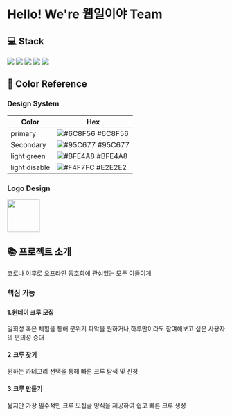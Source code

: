 <h1> Hello! We're 웹일이야 Team

## 💻 Stack
<div style={display:flex}>
<img src="https://img.shields.io/badge/firebase-ffca28?style=for-the-badge&logo=firebase&logoColor=black"/>
<img src="https://img.shields.io/badge/React-20232A?style=for-the-badge&logo=react&logoColor=61DAFB"/>
  <img src="https://img.shields.io/badge/CSS3-1572B6?style=for-the-badge&logo=css3&logoColor=white"/>
   <img src="https://img.shields.io/badge/GitHub-100000?style=for-the-badge&logo=github&logoColor=white"/>
   <img src="https://img.shields.io/badge/Figma-F24E1E?style=for-the-badge&logo=figma&logoColor=white"/>
</div>
  
  ## 🎨 Color Reference
  <h3> Design System</h3>

| Color             | Hex                                                                |
| ----------------- | ------------------------------------------------------------------ |
| primary | ![#6C8F56](https://via.placeholder.com/10/6C8F56?text=+) #6C8F56 |
| Secondary | ![#95C677](https://via.placeholder.com/10/95C677?text=+) #95C677 |
| light green | ![#BFE4A8](https://via.placeholder.com/10/BFE4A8?text=+) #BFE4A8 |
| light disable | ![#F4F7FC](https://via.placeholder.com/10/E2E2E2?text=+) #E2E2E2 |
  
  <h3> Logo Design</h3>
  <img src=https://user-images.githubusercontent.com/96922342/223485509-61d0da10-5430-4eb8-b9aa-fd7b15335e9c.png?,width="150" height="75"/>
   

 <div><h2>📚 프로젝트 소개 </div>
   
   코로나 이후로 오프라인 동호회에 관심있는 모든 이들이게
   
   <h3>핵심 기능<h3>
     <h4>1.원데이 크루 모집</h4>
       일회성 혹은 체험을 통해 분위기 파악을 원하거나,하루만이라도 참여해보고 싶은 사용자의 편의성 증대
     <h4>2.크루 찾기</h4>
       원하는 카테고리 선택을 통해 빠른 크루 탐색 및 신청
     <h4>3.크루 만들기</h4>
짧지만 가장 필수적인 크루 모집글 양식을 제공하여 쉽고 빠른 크루 생성
